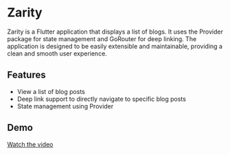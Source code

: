 # Zarity

Zarity is a Flutter application that displays a list of blogs. It uses the Provider package for state management and GoRouter for deep linking. The application is designed to be easily extensible and maintainable, providing a clean and smooth user experience.

## Features

- View a list of blog posts
- Deep link support to directly navigate to specific blog posts
- State management using Provider


## Demo

[Watch the video](https://drive.google.com/file/d/1pYSkXDa50GnwCu-WEUbfCuhNITHzkcBh/view?usp=sharing)
